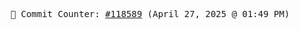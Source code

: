 <p align="center">
    <samp>
        📮 Commit Counter: <a href="https://github.com/Javascript-void0/Javascript-void0/commits/main">#118589</a> (April 27, 2025 @ 01:49 PM)
    </samp>
</p>